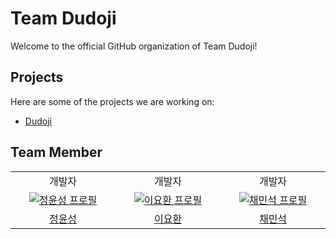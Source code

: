 # Team Dudoji

Welcome to the official GitHub organization of Team Dudoji!

## Projects
Here are some of the projects we are working on:
- [Dudoji](https://github.com/orgs/team-dudoji/projects/1)

## Team Member
<table>
        <tr>
    <td align="center">
        개발자
      </a>
    </td>
    <td align="center">
        개발자
      </a>
    </td>
    <td align="center">
        개발자
      </a>
  </tr>
  <tr>
    <td align="center" width="200px">
      <a href="https://github.com/YunseongJeong" target="_blank">
        <img src="https://avatars.githubusercontent.com/u/88422717?v=4" alt="정윤성 프로필" />
      </a>
    </td>
    <td align="center" width="200px">
      <a href="https://github.com/Vackam" target="_blank">
        <img src="https://avatars.githubusercontent.com/u/53655740?v=4" alt="이요환 프로필" />
      </a>
    </td>   
    <td align="center" width="200px">
      <a href="https://github.com/chaeminseok1234" target="_blank">
        <img src="https://avatars.githubusercontent.com/u/181972752?v=4" alt="채민석 프로필" />
      </a>
    </td>   
  </tr>
  <tr>
    <td align="center">
      <a href="https://github.com/YunseongJeong" target="_blank">
        정윤성
      </a>
    </td>
    <td align="center">
      <a href="https://github.com/Vackam" target="_blank">
        이요환
      </a>
    </td>
    <td align="center">
      <a href="https://github.com/chaeminseok1234" target="_blank">
        채민석
      </a>
    </td>
  </tr>
</table>

